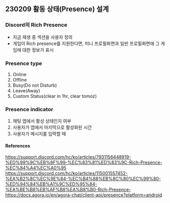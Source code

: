 ## 230209 활동 상태(Presence) 설계

### Discord의 Rich Presence

- 지금 재생 중 섹션을 사용자 정의
- 게임이 Rich presence를 지원한다면, 미니 프로필화면과 일반 프로필화면에 그 게임에 대한 정보가 표시

### Presence type

1. Online
2. Offline
3. Busy(Do not Disturb)
4. Leave(Away)
5. Custom Status(clear in 1hr, clear tomoz)

### Presence indicator

1. 채팅 앱에서 활성 상태인지 여부
2. 사용자가 앱에서 마지막으로 활성화된 시간
3. 사용자가 메시지를 입력할 때

#### References

https://support.discord.com/hc/ko/articles/7931156448919-%ED%99%9C%EB%8F%99-%EC%83%81%ED%83%9C-Rich-Presence-%EC%84%A4%EC%A0%95
https://support.discord.com/hc/ko/articles/115001557452-%EA%B2%8C%EC%9E%84-%EC%B4%88%EB%8C%80%EC%99%80-%ED%94%84%EB%A1%9C%ED%95%84-%EA%BE%B8%EB%AF%B8%EA%B8%B0-Rich-Presence-
https://docs.agora.io/en/agora-chat/client-api/presence?platform=android
